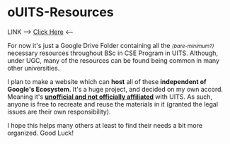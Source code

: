 # oUITS-Resources

LINK --> <a href="https://drive.google.com/drive/folders/1cX1yk7AAqSKcC_cFdE5z2kb36wg34k8m?usp=drive_link" target="_blank">Click Here</a> <--

For now it's just a Google Drive Folder containing all the <i><small>(bare-minimum?)</small></i> necessary resources throughout BSc in CSE Program in UITS.
Although, under UGC, many of the resources can be found being common in many other universities.

I plan to make a website which can <b>host</b> all of these <b>independent of Google's Ecosystem</b>. It's a huge project, and decided on my own accord. Meaning it's <b><u>unofficial and not officially affiliated</u></b> with UITS. As such, anyone is free to recreate and reuse the materials in it (granted the legal issues are their own responsibility).

I hope this helps many others at least to find their needs a bit more organized. Good Luck!
